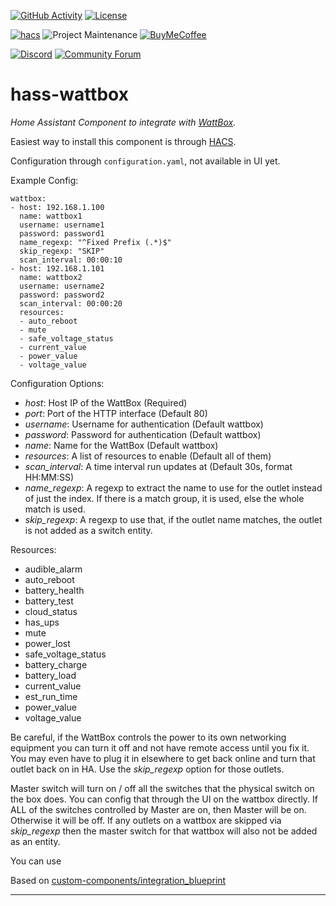 [![GitHub Activity][commits-shield]][commits]
[![License][license-shield]](LICENSE)

[![hacs][hacsbadge]][hacs]
![Project Maintenance][maintenance-shield]
[![BuyMeCoffee][buymecoffeebadge]][buymecoffee]

[![Discord][discord-shield]][discord]
[![Community Forum][forum-shield]][forum]

# hass-wattbox

_Home Assistant Component to integrate with [WattBox][wattbox]._

Easiest way to install this component is through [HACS][hacs].

Configuration through `configuration.yaml`, not available in UI yet.

Example Config:

```
wattbox:
- host: 192.168.1.100
  name: wattbox1
  username: username1
  password: password1
  name_regexp: "^Fixed Prefix (.*)$"
  skip_regexp: "SKIP"
  scan_interval: 00:00:10
- host: 192.168.1.101
  name: wattbox2
  username: username2
  password: password2
  scan_interval: 00:00:20
  resources:
  - auto_reboot
  - mute
  - safe_voltage_status
  - current_value
  - power_value
  - voltage_value
```

Configuration Options:

- _host_: Host IP of the WattBox (Required)
- _port_: Port of the HTTP interface (Default 80)
- _username_: Username for authentication (Default wattbox)
- _password_: Password for authentication (Default wattbox)
- _name_: Name for the WattBox (Default wattbox)
- _resources_: A list of resources to enable (Default all of them)
- _scan_interval_: A time interval run updates at (Default 30s, format HH:MM:SS)
- _name_regexp_: A regexp to extract the name to use for the outlet instead of just the index. If there is a match group, it is used, else the whole match is used.
- _skip_regexp_: A regexp to use that, if the outlet name matches, the outlet is not added as a switch entity.

Resources:

- audible_alarm
- auto_reboot
- battery_health
- battery_test
- cloud_status
- has_ups
- mute
- power_lost
- safe_voltage_status
- battery_charge
- battery_load
- current_value
- est_run_time
- power_value
- voltage_value

Be careful, if the WattBox controls the power to its own networking equipment you can turn it off and not have remote access until you fix it. You may even have to plug it in elsewhere to get back online and turn that outlet back on in HA. Use the _skip_regexp_ option for those outlets.

Master switch will turn on / off all the switches that the physical switch on the box does. You can config that through the UI on the wattbox directly. If ALL of the switches controlled by Master are on, then Master will be on. Otherwise it will be off. If any outlets on a wattbox are skipped via _skip_regexp_ then
the master switch for that wattbox will also not be added as an entity.

You can use

Based on [custom-components/integration_blueprint][blueprint]

<!---->

---

[wattbox]: https://www.snapav.com/shop/en/snapav/wattbox
[hacs]: https://hacs.xyz/
[blueprint]: https://github.com/custom-components/integration_blueprint
[buymecoffee]: https://www.buymeacoffee.com/eseglem
[buymecoffeebadge]: https://img.shields.io/badge/buy%20me%20a%20coffee-donate-yellow
[commits-shield]: https://img.shields.io/github/last-commit/eseglem/hass-wattbox
[commits]: https://github.com/eseglem/hass-wattbox/commits/master
[discord]: https://discord.gg/Qa5fW2R
[discord-shield]: https://img.shields.io/discord/330944238910963714
[forum-shield]: https://img.shields.io/badge/community-forum-brightgreen
[forum]: https://community.home-assistant.io/
[license-shield]: https://img.shields.io/github/license/eseglem/hass-wattbox
[maintenance-shield]: https://img.shields.io/badge/maintainer-Erik%20Seglem%20%40Bedon292-blue
[hacs]: https://github.com/custom-components/hacs
[hacsbadge]: https://img.shields.io/badge/HACS-Custom-orange
